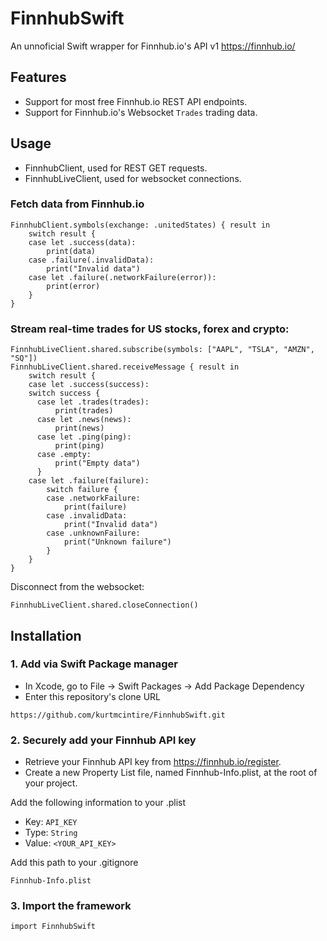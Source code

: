 # FinnhubSwift
An unnoficial Swift wrapper for Finnhub.io's API v1
https://finnhub.io/

## Features

* Support for most free Finnhub.io REST API endpoints.
* Support for Finnhub.io's Websocket `Trades` trading data.

## Usage

* FinnhubClient, used for REST GET requests.
* FinnhubLiveClient, used for websocket connections.

### Fetch data from Finnhub.io
```
FinnhubClient.symbols(exchange: .unitedStates) { result in
    switch result {
    case let .success(data):
        print(data)
    case .failure(.invalidData):
        print("Invalid data")
    case let .failure(.networkFailure(error)):
        print(error)
    }
}
```

### Stream real-time trades for US stocks, forex and crypto:
```
FinnhubLiveClient.shared.subscribe(symbols: ["AAPL", "TSLA", "AMZN", "SQ"])
FinnhubLiveClient.shared.receiveMessage { result in
    switch result {
    case let .success(success):
    switch success {
      case let .trades(trades):
          print(trades)
      case let .news(news):
          print(news)
      case let .ping(ping):
          print(ping)
      case .empty:
          print("Empty data")
      }
    case let .failure(failure):
        switch failure {
        case .networkFailure:
            print(failure)
        case .invalidData:
            print("Invalid data")
        case .unknownFailure:
            print("Unknown failure")
        }
    }
}
```

Disconnect from the websocket:
```
FinnhubLiveClient.shared.closeConnection()
```

## Installation
### 1. Add via Swift Package manager

* In Xcode, go to File -> Swift Packages -> Add Package Dependency
* Enter this repository's clone URL
```
https://github.com/kurtmcintire/FinnhubSwift.git
```

### 2. Securely add your Finnhub API key

* Retrieve your Finnhub API key from https://finnhub.io/register.
* Create a new Property List file, named Finnhub-Info.plist, at the root of your project.

Add the following information to your .plist
* Key: `API_KEY`
* Type: `String`
* Value: `<YOUR_API_KEY>`

Add this path to your .gitignore
```
Finnhub-Info.plist
```

### 3. Import the framework
```
import FinnhubSwift
```
